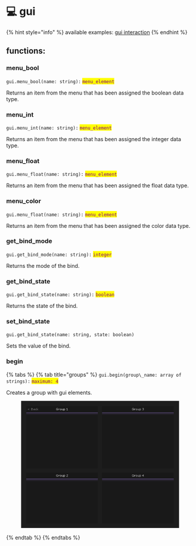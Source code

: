 # 💻 gui

{% hint style="info" %}
available examples: [gui interaction](../../other/examples/gui-interaction.md)
{% endhint %}

## functions:

### menu\_bool

`gui.menu_bool(name: string):` <mark style="color:purple;">`menu_element`</mark>

Returns an item from the menu that has been assigned the boolean data type.

### menu\_int

`gui.menu_int(name: string):` <mark style="color:purple;">`menu_element`</mark>

Returns an item from the menu that has been assigned the integer data type.

### menu\_float

`gui.menu_float(name: string):` <mark style="color:purple;">`menu_element`</mark>

Returns an item from the menu that has been assigned the float data type.

### menu\_color

`gui.menu_float(name: string):` <mark style="color:purple;">`menu_element`</mark>

Returns an item from the menu that has been assigned the color data type.

### get\_bind\_mode

`gui.get_bind_mode(name: string):` <mark style="color:purple;">`integer`</mark>

Returns the mode of the bind.

### get\_bind\_state

`gui.get_bind_state(name: string):` <mark style="color:purple;">`boolean`</mark>

Returns the state of the bind.

### set\_bind\_state

`gui.get_bind_state(name: string, state: boolean)`

Sets the value of the bind.

### begin

{% tabs %}
{% tab title="groups" %}
`gui.begin(group\_name: array of strings):` <mark style="color:purple;">`maximum: 4`</mark>

Creates a group with gui elements.

<figure><img src="../../.gitbook/assets/asdasd.png" alt=""><figcaption></figcaption></figure>
{% endtab %}
{% endtabs %}
